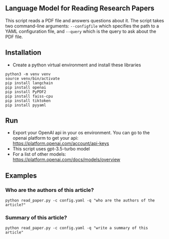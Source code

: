 ## Language Model for Reading Research Papers
This script reads a PDF file and answers questions about it. The script takes two command-line arguments: `--configfile` which specifies the path to a YAML configuration file, and `--query` which is the query to ask about the PDF file.

## Installation
- Create a python virtual environment and install these libraries
```
python3 -m venv venv
source venv/bin/activate
pip install langchain
pip install openai
pip install PyPDF2
pip install faiss-cpu
pip install tiktoken
pip install pyyaml
```

## Run
- Export your OpenAI api in your os environment. You can go to the openai platform to get your api: https://platform.openai.com/account/api-keys
- This script uses gpt-3.5-turbo model
- For a list of other models: https://platform.openai.com/docs/models/overview

## Examples

### Who are the authors of this article?
```
python read_paper.py -c config.yaml -q "who are the authors of the article?"
```

### Summary of this article?
```
python read_paper.py -c config.yaml -q "write a summary of this article"
```
